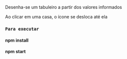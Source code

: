 Desenha-se um tabuleiro a partir dos valores informados

Ao clicar em uma casa, o ícone se desloca até ela

### `Para executar`

#### npm install
#### npm start
